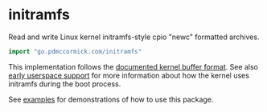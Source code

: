 initramfs
=========

Read and write Linux kernel initramfs-style cpio "newc" formatted archives.

```go
import "go.pdmccormick.com/initramfs"
```

This implementation follows the [documented kernel buffer format](https://www.kernel.org/doc/html/latest/driver-api/early-userspace/buffer-format.html).
See also [early userspace support](https://www.kernel.org/doc/html/latest/driver-api/early-userspace/early_userspace_support.html) for more information about how the kernel uses initramfs during the boot process.

See [examples](./examples) for demonstrations of how to use this package.
